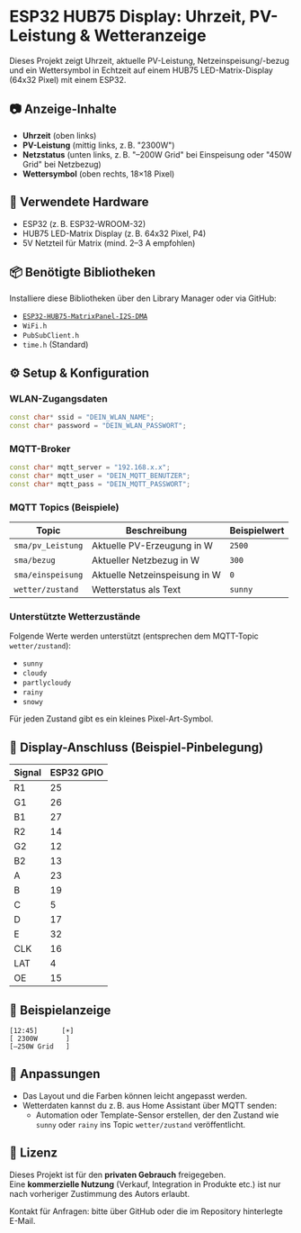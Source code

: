 # ESP32 HUB75 Display: Uhrzeit, PV-Leistung & Wetteranzeige

Dieses Projekt zeigt Uhrzeit, aktuelle PV-Leistung, Netzeinspeisung/-bezug und ein Wettersymbol in Echtzeit auf einem HUB75 LED-Matrix-Display (64x32 Pixel) mit einem ESP32.

## 📷 Anzeige-Inhalte

- **Uhrzeit** (oben links)
- **PV-Leistung** (mittig links, z. B. "2300W")
- **Netzstatus** (unten links, z. B. "–200W Grid" bei Einspeisung oder "450W Grid" bei Netzbezug)
- **Wettersymbol** (oben rechts, 18×18 Pixel)

## 🧰 Verwendete Hardware

- ESP32 (z. B. ESP32-WROOM-32)
- HUB75 LED-Matrix Display (z. B. 64x32 Pixel, P4)
- 5V Netzteil für Matrix (mind. 2–3 A empfohlen)

## 📦 Benötigte Bibliotheken

Installiere diese Bibliotheken über den Library Manager oder via GitHub:

- [`ESP32-HUB75-MatrixPanel-I2S-DMA`](https://github.com/mrfaptastic/ESP32-HUB75-MatrixPanel-I2S-DMA)
- `WiFi.h`
- `PubSubClient.h`
- `time.h` (Standard)

## ⚙️ Setup & Konfiguration

### WLAN-Zugangsdaten
```cpp
const char* ssid = "DEIN_WLAN_NAME";
const char* password = "DEIN_WLAN_PASSWORT";
```

### MQTT-Broker
```cpp
const char* mqtt_server = "192.168.x.x";
const char* mqtt_user = "DEIN_MQTT_BENUTZER";
const char* mqtt_pass = "DEIN_MQTT_PASSWORT";
```

### MQTT Topics (Beispiele)
| Topic               | Beschreibung                  | Beispielwert     |
|---------------------|-------------------------------|------------------|
| `sma/pv_Leistung`   | Aktuelle PV-Erzeugung in W    | `2500`           |
| `sma/bezug`         | Aktueller Netzbezug in W      | `300`            |
| `sma/einspeisung`   | Aktuelle Netzeinspeisung in W | `0`              |
| `wetter/zustand`    | Wetterstatus als Text         | `sunny`          |

### Unterstützte Wetterzustände

Folgende Werte werden unterstützt (entsprechen dem MQTT-Topic `wetter/zustand`):

- `sunny`
- `cloudy`
- `partlycloudy`
- `rainy`
- `snowy`

Für jeden Zustand gibt es ein kleines Pixel-Art-Symbol.

## 📀 Display-Anschluss (Beispiel-Pinbelegung)

| Signal | ESP32 GPIO |
|--------|------------|
| R1     | 25         |
| G1     | 26         |
| B1     | 27         |
| R2     | 14         |
| G2     | 12         |
| B2     | 13         |
| A      | 23         |
| B      | 19         |
| C      | 5          |
| D      | 17         |
| E      | 32         |
| CLK    | 16         |
| LAT    | 4          |
| OE     | 15         |

## 🧪 Beispielanzeige

```
[12:45]      [☀️]
[ 2300W       ]
[–250W Grid   ]
```

## 🔧 Anpassungen

- Das Layout und die Farben können leicht angepasst werden.
- Wetterdaten kannst du z. B. aus Home Assistant über MQTT senden:
  - Automation oder Template-Sensor erstellen, der den Zustand wie `sunny` oder `rainy` ins Topic `wetter/zustand` veröffentlicht.

## 📜 Lizenz

Dieses Projekt ist für den **privaten Gebrauch** freigegeben.  
Eine **kommerzielle Nutzung** (Verkauf, Integration in Produkte etc.) ist nur nach vorheriger Zustimmung des Autors erlaubt.  

Kontakt für Anfragen: bitte über GitHub oder die im Repository hinterlegte E-Mail.

